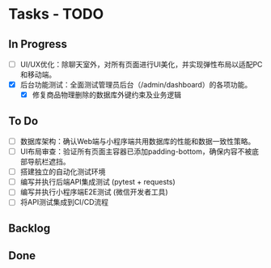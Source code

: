 # Tasks - TODO

## In Progress

- [ ] UI/UX优化：除聊天室外，对所有页面进行UI美化，并实现弹性布局以适配PC和移动端。
- [x] 后台功能测试：全面测试管理员后台（/admin/dashboard）的各项功能。
    - [x] 修复商品物理删除的数据库外键约束及业务逻辑

## To Do

- [ ] 数据库架构：确认Web端与小程序端共用数据库的性能和数据一致性策略。
- [ ] UI布局审查：验证所有页面主容器已添加padding-bottom，确保内容不被底部导航栏遮挡。
- [ ] 搭建独立的自动化测试环境
- [ ] 编写并执行后端API集成测试 (pytest + requests)
- [ ] 编写并执行小程序端E2E测试 (微信开发者工具)
- [ ] 将API测试集成到CI/CD流程

## Backlog


## Done
